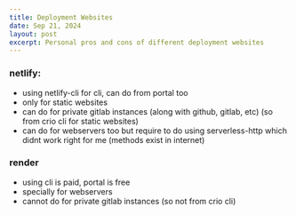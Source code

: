 ```yaml
---
title: Deployment Websites
date: Sep 21, 2024
layout: post
excerpt: Personal pros and cons of different deployment websites
---
```


### netlify:
- using netlify-cli for cli, can do from portal too
- only for static websites
- can do for private gitlab instances (along with github, gitlab, etc) (so from crio cli for static websites)
- can do for webservers too but require to do using serverless-http which didnt work right for me (methods exist in internet)

### render
- using cli is paid, portal is free
- specially for webservers
- cannot do for private gitlab instances (so not from crio cli)
